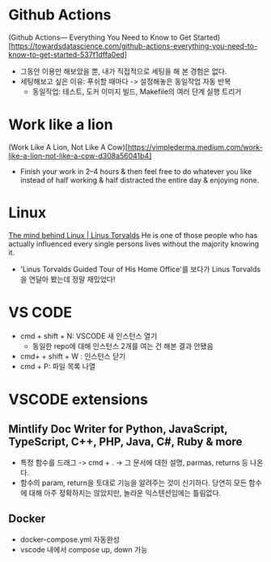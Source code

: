 # Github Actions
(Github Actions— Everything You Need to Know to Get Started)[https://towardsdatascience.com/github-actions-everything-you-need-to-know-to-get-started-537f1dffa0ed]
- 그동안 이용만 해보았을 뿐, 내가 직접적으로 세팅을 해 본 경험은 없다.
- 세팅해보고 싶은 이유: 푸쉬할 때마다 -> 설정해놓은 동일작업 자동 반복
  - 동일작업: 테스트, 도커 이미지 빌드, Makefile의 여러 단계 실행 트리거

# Work like a lion
(Work Like A Lion, Not Like A Cow)[https://vimplederma.medium.com/work-like-a-lion-not-like-a-cow-d308a56041b4]
- Finish your work in 2–4 hours & then feel free to do whatever you like  
instead of half working & half distracted the entire day & enjoying none.

# Linux
[The mind behind Linux | Linus Torvalds](https://www.youtube.com/watch?v=o8NPllzkFhE&ab_channel=TEDxTalks)
He is one of those people who has actually influenced every single persons lives without the majority knowing it.
- 'Linus Torvalds Guided Tour of His Home Office'를 보다가 Linus Torvalds을 연달아 봤는데 정말 재밌었다!

# VS CODE
- cmd + shift + N: VSCODE 새 인스턴스 열기
  - 동일한 repo에 대해 인스턴스 2개를 여는 건 해본 결과 안됐음
- cmd+ + shift + W : 인스턴스 닫기
- cmd + P: 파일 목록 나열

# VSCODE extensions
## Mintlify Doc Writer for Python, JavaScript, TypeScript, C++, PHP, Java, C#, Ruby & more
- 특정 함수를 드래그 -> cmd + . -> 그 문서에 대한 설명, parmas, returns 등 나온다.
- 함수의 param, return을 토대로 기능을 알려주는 것이 신기하다. 당연히 모든 함수에 대해 아주 정확하지는 않았지만, 놀라운 익스텐션임에는 틀림없다. 

## Docker
- docker-compose.yml 자동완성
- vscode 내에서 compose up, down 가능
